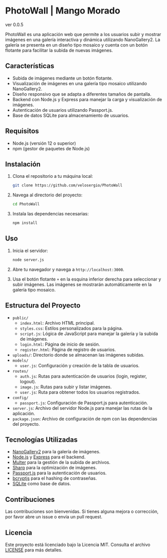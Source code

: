 # PhotoWall | Mango Morado

ver 0.0.5

PhotoWall es una aplicación web que permite a los usuarios subir y mostrar imágenes en una galería interactiva y dinámica utilizando NanoGallery2. La galería se presenta en un diseño tipo mosaico y cuenta con un botón flotante para facilitar la subida de nuevas imágenes.

## Características

- Subida de imágenes mediante un botón flotante.
- Visualización de imágenes en una galería tipo mosaico utilizando NanoGallery2.
- Diseño responsivo que se adapta a diferentes tamaños de pantalla.
- Backend con Node.js y Express para manejar la carga y visualización de imágenes.
- Autenticación de usuarios utilizando Passport.js.
- Base de datos SQLite para almacenamiento de usuarios.

## Requisitos

- Node.js (versión 12 o superior)
- npm (gestor de paquetes de Node.js)

## Instalación

1. Clona el repositorio a tu máquina local:

    ```bash
    git clone https://github.com/velosergio/PhotoWall
    ```

2. Navega al directorio del proyecto:

    ```bash
    cd PhotoWall
    ```

3. Instala las dependencias necesarias:

    ```bash
    npm install
    ```

## Uso

1. Inicia el servidor:

    ```bash
    node server.js
    ```

2. Abre tu navegador y navega a `http://localhost:3000`.

3. Usa el botón flotante `+` en la esquina inferior derecha para seleccionar y subir imágenes. Las imágenes se mostrarán automáticamente en la galería tipo mosaico.

## Estructura del Proyecto

- `public/`
  - `index.html`: Archivo HTML principal.
  - `styles.css`: Estilos personalizados para la página.
  - `script.js`: Lógica de JavaScript para manejar la galería y la subida de imágenes.
  - `login.html`: Página de inicio de sesión.
  - `register.html`: Página de registro de usuarios.
- `uploads/`: Directorio donde se almacenan las imágenes subidas.
- `models/`
  - `user.js`: Configuración y creación de la tabla de usuarios.
- `routes/`
  - `auth.js`: Rutas para autenticación de usuarios (login, register, logout).
  - `image.js`: Rutas para subir y listar imágenes.
  - `user.js`: Ruta para obtener todos los usuarios registrados.
- `config/`
  - `passport.js`: Configuración de Passport.js para autenticación.
- `server.js`: Archivo del servidor Node.js para manejar las rutas de la aplicación.
- `package.json`: Archivo de configuración de npm con las dependencias del proyecto.

## Tecnologías Utilizadas

- [NanoGallery2](https://nanogallery2.nanostudio.org/) para la galería de imágenes.
- [Node.js](https://nodejs.org/) y [Express](https://expressjs.com/) para el backend.
- [Multer](https://github.com/expressjs/multer) para la gestión de la subida de archivos.
- [Sharp](https://sharp.pixelplumbing.com/) para la optimización de imágenes.
- [Passport.js](http://www.passportjs.org/) para la autenticación de usuarios.
- [bcryptjs](https://github.com/dcodeIO/bcrypt.js) para el hashing de contraseñas.
- [SQLite](https://www.sqlite.org/index.html) como base de datos.

## Contribuciones

Las contribuciones son bienvenidas. Si tienes alguna mejora o corrección, por favor abre un issue o envía un pull request.

## Licencia

Este proyecto está licenciado bajo la Licencia MIT. Consulta el archivo [LICENSE](LICENSE) para más detalles.

